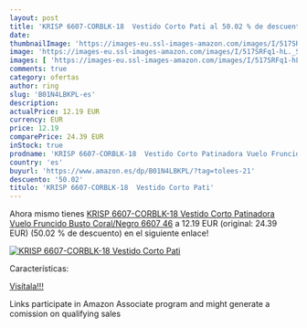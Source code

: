 ```yaml
---
layout: post
title: 'KRISP 6607-CORBLK-18  Vestido Corto Pati al 50.02 % de descuento'
date: 
thumbnailImage: 'https://images-eu.ssl-images-amazon.com/images/I/517SRFq1-hL._SL200_.jpg'
image: 'https://images-eu.ssl-images-amazon.com/images/I/517SRFq1-hL._SL200_.jpg'
images: [ 'https://images-eu.ssl-images-amazon.com/images/I/517SRFq1-hL._SL200_.jpg' ]
comments: true
category: ofertas
author: ring
slug: 'B01N4LBKPL-es'
description:
actualPrice: 12.19 EUR
currency: EUR
price: 12.19
comparePrice: 24.39 EUR
inStock: true
prodname: 'KRISP 6607-CORBLK-18  Vestido Corto Patinadora Vuelo Fruncido Busto  Coral/Negro  6607   46'
country: 'es'
buyurl: 'https://www.amazon.es/dp/B01N4LBKPL/?tag=tolees-21'
descuento: '50.02'
titulo: 'KRISP 6607-CORBLK-18  Vestido Corto Pati'
---
```


Ahora mismo tienes [KRISP 6607-CORBLK-18  Vestido Corto Patinadora Vuelo Fruncido Busto  Coral/Negro  6607   46](https://www.amazon.es/dp/B01N4LBKPL/?tag=tolees-21) a 12.19 EUR (original: 24.39 EUR) (50.02 %  de descuento) en el siguiente enlace!

[![KRISP 6607-CORBLK-18  Vestido Corto Pati](https://images-eu.ssl-images-amazon.com/images/I/517SRFq1-hL._SL200_.jpg)](https://www.amazon.es/dp/B01N4LBKPL/?tag=tolees-21)

Características:


[Visítala!!!](https://www.amazon.es/dp/B01N4LBKPL/?tag=tolees-21)

Links participate in Amazon Associate program and might generate a comission on qualifying sales
